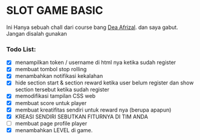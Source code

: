 # SLOT GAME BASIC

Ini Hanya sebuah chall dari course bang [Dea Afrizal](). dan saya gabut.
Jangan disalah gunakan

### Todo List:

- [x] menampilkan token / username di html nya ketika sudah register
- [x] membuat tombol stop rolling
- [x] menambahkan notifikasi kekalahan
- [x] hide section start & section reward ketika user belum register dan show section tersebut ketika sudah register
- [x] memodifikasi tampilan CSS web
- [x] membuat score untuk player
- [x] membuat kreatifitas sendiri untuk reward nya (berupa apapun)
- [x] KREASI SENDIRI SEBUTKAN FITURNYA DI TIM ANDA
- [ ] membuat page profile player
- [x] menambahkan LEVEL di game.

